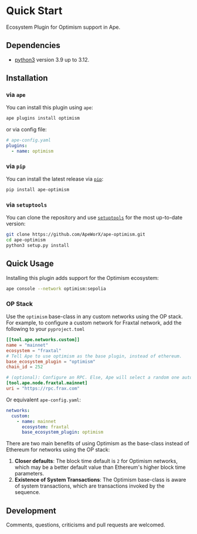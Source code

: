 # Quick Start

Ecosystem Plugin for Optimism support in Ape.

## Dependencies

- [python3](https://www.python.org/downloads) version 3.9 up to 3.12.

## Installation

### via `ape`

You can install this plugin using `ape`:

```bash
ape plugins install optimism
```

or via config file:

```yaml
# ape-config.yaml
plugins:
  - name: optimism
```

### via `pip`

You can install the latest release via [`pip`](https://pypi.org/project/pip/):

```bash
pip install ape-optimism
```

### via `setuptools`

You can clone the repository and use [`setuptools`](https://github.com/pypa/setuptools) for the most up-to-date version:

```bash
git clone https://github.com/ApeWorX/ape-optimism.git
cd ape-optimism
python3 setup.py install
```

## Quick Usage

Installing this plugin adds support for the Optimism ecosystem:

```bash
ape console --network optimism:sepolia
```

### OP Stack

Use the `optimism` base-class in any custom networks using the OP stack.
For example, to configure a custom network for Fraxtal network, add the following to your `pyproject.toml`

```toml
[[tool.ape.networks.custom]]
name = "mainnet"
ecosystem = "fraxtal"
# Tell Ape to use optimism as the base plugin, instead of ethereum.
base_ecosystem_plugin = "optimism"
chain_id = 252

# (optional): Configure an RPC. Else, Ape will select a random one automatically.
[tool.ape.node.fraxtal.mainnet]
uri = "https://rpc.frax.com"
```

Or equivalent `ape-config.yaml`:

```yaml
networks:
  custom:
    - name: mainnet
      ecosystem: fraxtal
      base_ecosystem_plugin: optimism
```

There are two main benefits of using Optimism as the base-class instead of Ethereum for networks using the OP stack:

1. **Closer defaults**: The block time default is `2` for Optimism networks, which may be a better default value than Ethereum's higher block time parameters.
2. **Existence of System Transactions**: The Optimism base-class is aware of system transactions, which are transactions invoked by the sequence.

## Development

Comments, questions, criticisms and pull requests are welcomed.
